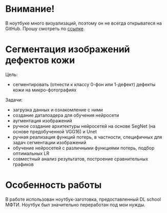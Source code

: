 # Внимание!

В ноутбуке много визуализаций, поэтому он не всегда открыватеся на GitHub. Прошу смотреть по [ссылке](https://nbviewer.org/github/troschiev/DS_portfolio/blob/main/Semantic_Segmentation_Skin_Lesions/Semantic_Segmentation_Skin_Lesions.ipynb).

# Сегментация изображений дефектов кожи

Цель:
- сегментировать (отнести к классу 0-фон или 1-дефект) дефекты кожи на микро-фотографиях

Задачи:
- загрузка данных и ознакомление с ними
- создание даталоадера для обучения нейросети
- аугментация изображений
- ручное создание архитектуры нейросетей на основе SegNet (на основе предобученной VGG16) и Unet
- ручная реализация функций потерь, в частности, специфичных для задач сегментации изображений
- обучение нейросетей с различными функциями потерь, подбор оптимальных LR
- совместный анализ результатов, построение сравнительных графиков

# Особенность работы

В работе использован ноутбук-заготовка, предоставленный DL school МФТИ. Ноутбук был значительно переработан под мои нужды.